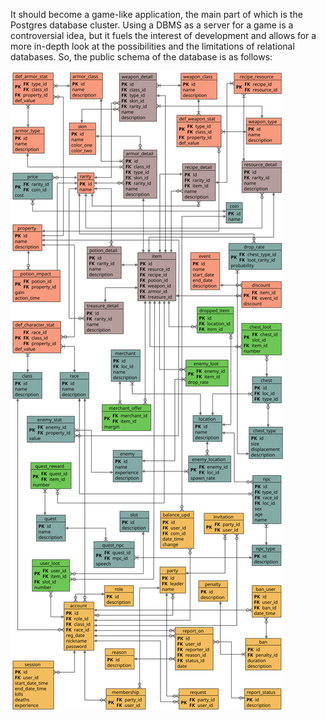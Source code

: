 It should become a game-like application, the main part of which is the Postgres database cluster. Using a DBMS as a server for a game is a controversial idea, but it fuels the interest of development and allows for a more in-depth look at the possibilities and the limitations of relational databases. So, the public schema of the database is as follows:

<img src="docs/plantuml/out/schema.visio.svg">